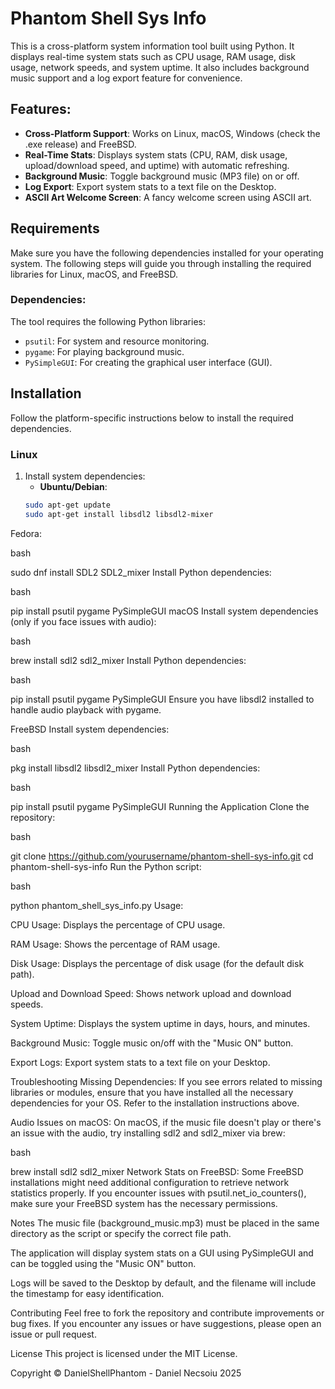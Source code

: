 # Phantom Shell Sys Info

This is a cross-platform system information tool built using Python. It displays real-time system stats such as CPU usage, RAM usage, disk usage, network speeds, and system uptime. It also includes background music support and a log export feature for convenience.

## Features:
- **Cross-Platform Support**: Works on Linux, macOS, Windows (check the .exe release) and FreeBSD.
- **Real-Time Stats**: Displays system stats (CPU, RAM, disk usage, upload/download speed, and uptime) with automatic refreshing.
- **Background Music**: Toggle background music (MP3 file) on or off.
- **Log Export**: Export system stats to a text file on the Desktop.
- **ASCII Art Welcome Screen**: A fancy welcome screen using ASCII art.

## Requirements
Make sure you have the following dependencies installed for your operating system. The following steps will guide you through installing the required libraries for Linux, macOS, and FreeBSD.

### Dependencies:
The tool requires the following Python libraries:
- `psutil`: For system and resource monitoring.
- `pygame`: For playing background music.
- `PySimpleGUI`: For creating the graphical user interface (GUI).

## Installation
Follow the platform-specific instructions below to install the required dependencies.

### Linux
1. Install system dependencies:
   - **Ubuntu/Debian**:
   ```bash
   sudo apt-get update
   sudo apt-get install libsdl2 libsdl2-mixer
Fedora:

bash

sudo dnf install SDL2 SDL2_mixer
Install Python dependencies:

bash

pip install psutil pygame PySimpleGUI
macOS
Install system dependencies (only if you face issues with audio):

bash

brew install sdl2 sdl2_mixer
Install Python dependencies:

bash

pip install psutil pygame PySimpleGUI
Ensure you have libsdl2 installed to handle audio playback with pygame.

FreeBSD
Install system dependencies:

bash

pkg install libsdl2 libsdl2_mixer
Install Python dependencies:

bash

pip install psutil pygame PySimpleGUI
Running the Application
Clone the repository:

bash

git clone https://github.com/yourusername/phantom-shell-sys-info.git
cd phantom-shell-sys-info
Run the Python script:

bash

python phantom_shell_sys_info.py
Usage:

CPU Usage: Displays the percentage of CPU usage.

RAM Usage: Shows the percentage of RAM usage.

Disk Usage: Displays the percentage of disk usage (for the default disk path).

Upload and Download Speed: Shows network upload and download speeds.

System Uptime: Displays the system uptime in days, hours, and minutes.

Background Music: Toggle music on/off with the "Music ON" button.

Export Logs: Export system stats to a text file on your Desktop.

Troubleshooting
Missing Dependencies: If you see errors related to missing libraries or modules, ensure that you have installed all the necessary dependencies for your OS. Refer to the installation instructions above.

Audio Issues on macOS: On macOS, if the music file doesn't play or there's an issue with the audio, try installing sdl2 and sdl2_mixer via brew:

bash

brew install sdl2 sdl2_mixer
Network Stats on FreeBSD: Some FreeBSD installations might need additional configuration to retrieve network statistics properly. If you encounter issues with psutil.net_io_counters(), make sure your FreeBSD system has the necessary permissions.

Notes
The music file (background_music.mp3) must be placed in the same directory as the script or specify the correct file path.

The application will display system stats on a GUI using PySimpleGUI and can be toggled using the "Music ON" button.

Logs will be saved to the Desktop by default, and the filename will include the timestamp for easy identification.

Contributing
Feel free to fork the repository and contribute improvements or bug fixes. If you encounter any issues or have suggestions, please open an issue or pull request.

License
This project is licensed under the MIT License.

Copyright
© DanielShellPhantom - Daniel Necsoiu 2025

